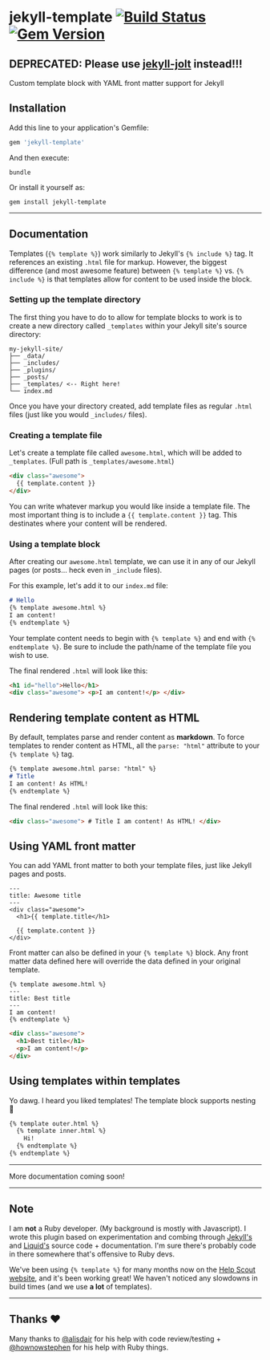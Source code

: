 # jekyll-template [![Build Status](https://travis-ci.org/helpscout/jekyll-template.svg?branch=master)](https://travis-ci.org/helpscout/jekyll-template) [![Gem Version](https://badge.fury.io/rb/jekyll-template.svg)](https://badge.fury.io/rb/jekyll-template)

## DEPRECATED: Please use [jekyll-jolt](https://github.com/helpscout/jekyll-jolt) instead!!!

Custom template block with YAML front matter support for Jekyll


## Installation

Add this line to your application's Gemfile:

```ruby
gem 'jekyll-template'
```

And then execute:
```
bundle
```

Or install it yourself as:
```
gem install jekyll-template
```



---



## Documentation

Templates (`{% template %}`) work similarly to Jekyll's `{% include %}` tag. It references an existing `.html` file for markup. However, the biggest difference (and most awesome feature) between `{% template %}` vs. `{% include %}` is that templates allow for content to be used inside the block.

### Setting up the template directory

The first thing you have to do to allow for template blocks to work is to create a new directory called `_templates` within your Jekyll site's source directory:

```
my-jekyll-site/
├── _data/
├── _includes/
├── _plugins/
├── _posts/
├── _templates/ <-- Right here!
└── index.md
```

Once you have your directory created, add template files as regular `.html` files (just like you would `_includes/` files).


### Creating a template file

Let's create a template file called `awesome.html`, which will be added to `_templates`.
(Full path is `_templates/awesome.html`)

```markdown
<div class="awesome">
  {{ template.content }}
</div>
```

You can write whatever markup you would like inside a template file. The most important thing is to include a `{{ template.content }}` tag. This destinates where your content will be rendered.


### Using a template block

After creating our `awesome.html` template, we can use it in any of our Jekyll pages (or posts… heck even in `_include` files).

For this example, let's add it to our `index.md` file:

```markdown
# Hello
{% template awesome.html %}
I am content!
{% endtemplate %}
```

Your template content needs to begin with `{% template %}` and end with `{% endtemplate %}`. Be sure to include the path/name of the template file you wish to use.

The final rendered `.html` will look like this:

```html
<h1 id="hello">Hello</h1>
<div class="awesome"> <p>I am content!</p> </div>
```


## Rendering template content as HTML

By default, templates parse and render content as **markdown**. To force templates to render content as HTML, all the `parse: "html"` attribute to your `{% template %}` tag.

```markdown
{% template awesome.html parse: "html" %}
# Title
I am content! As HTML!
{% endtemplate %}
```

The final rendered `.html` will look like this:

```html
<div class="awesome"> # Title I am content! As HTML! </div>
```



## Using YAML front matter

You can add YAML front matter to both your template files, just like Jekyll pages and posts.

```
---
title: Awesome title
---
<div class="awesome">
  <h1>{{ template.title</h1>

  {{ template.content }}
</div>
```

Front matter can also be defined in your `{% template %}` block. Any front matter data defined here will override the data defined in your original template.

```
{% template awesome.html %}
---
title: Best title
---
I am content!
{% endtemplate %}
```

```html
<div class="awesome">
  <h1>Best title</h1>
  <p>I am content!</p>
</div>
```


## Using templates within templates

Yo dawg. I heard you liked templates! The template block supports nesting 👏

```markdown
{% template outer.html %}
  {% template inner.html %}
    Hi!
  {% endtemplate %}
{% endtemplate %}
```


---


More documentation coming soon!


---


## Note

I am **not** a Ruby developer. (My background is mostly with Javascript). I wrote this plugin based on experimentation and combing through [Jekyll's](https://github.com/jekyll/jekyll) and [Liquid's](https://github.com/Shopify/liquid) source code + documentation. I'm sure there's probably code in there somewhere that's offensive to Ruby devs.

We've been using `{% template %}` for many months now on the [Help Scout website](https://www.helpscout.net/), and it's been working great! We haven't noticed any slowdowns in build times (and we use **a lot** of templates).


---


## Thanks ❤️
Many thanks to [@alisdair](https://github.com/alisdair) for his help with code review/testing + [@hownowstephen](https://github.com/hownowstephen) for his help with Ruby things.
